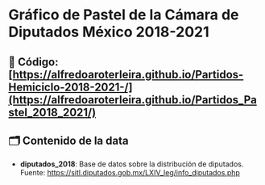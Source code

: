 # Gráfico de Pastel de la Cámara de Diputados México 2018-2021

## 🔗 Código: [https://alfredoaroterleira.github.io/Partidos-Hemiciclo-2018-2021-/](https://alfredoaroterleira.github.io/Partidos_Pastel_2018_2021/)

## 🗂️ Contenido de la data
- **diputados_2018**: Base de datos sobre la distribución de diputados.
  Fuente: https://sitl.diputados.gob.mx/LXIV_leg/info_diputados.php 
